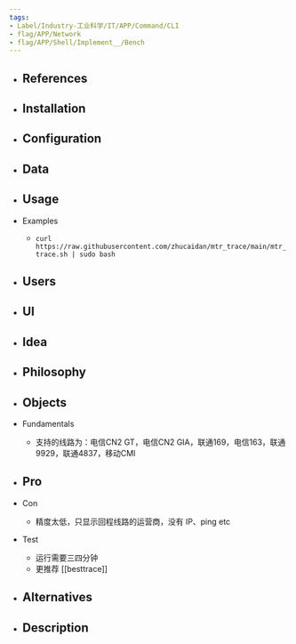 ```yaml
---
tags:
- Label/Industry-工业科学/IT/APP/Command/CLI
- flag/APP/Network
- flag/APP/Shell/Implement__/Bench
---
```


- References
    - 

- Installation
    - 

- Configuration
    - 

- Data
    - 

- Usage
    - 

- Examples
    - `curl https://raw.githubusercontent.com/zhucaidan/mtr_trace/main/mtr_trace.sh | sudo bash`

- Users
    - 

- UI
    - 

- Idea
    - 

- Philosophy
    - 

- Objects
    - 

- Fundamentals
    - 支持的线路为：电信CN2 GT，电信CN2 GIA，联通169，电信163，联通9929，联通4837，移动CMI

- Pro
    - 

- Con
    - 精度太低，只显示回程线路的运营商，没有 IP、ping etc

- Test
    - 运行需要三四分钟
    - 更推荐 [[besttrace]]

- Alternatives
    - 

- Description
    - 
